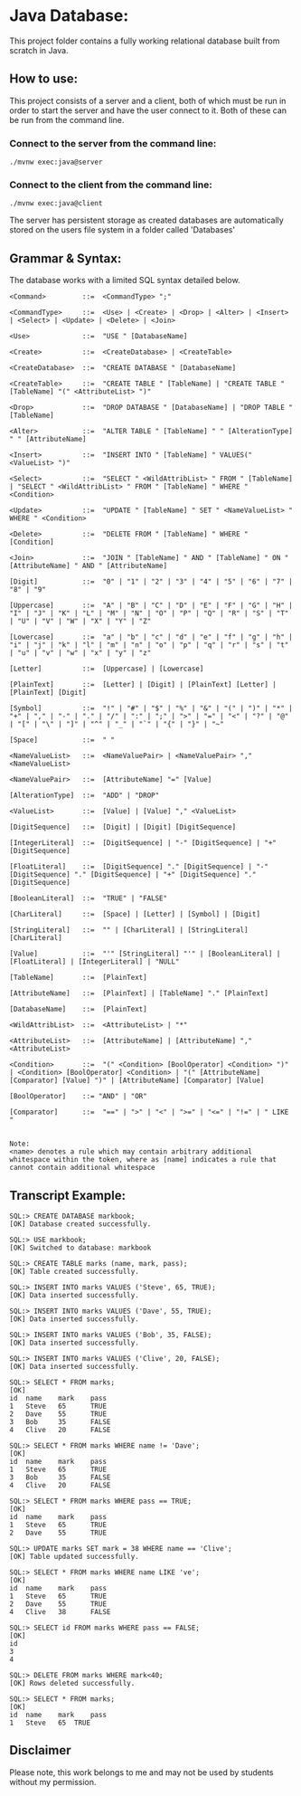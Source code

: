 # Java Database:
This project folder contains a fully working relational database built from scratch in Java.

## How to use:
This project consists of a server and a client, both of which must be run in order to start the server and have the user connect to it. Both of these can be run from the command line.
### Connect to the server from the command line:
    ./mvnw exec:java@server
### Connect to the client from the command line:
    ./mvnw exec:java@client
  The server has persistent storage as created databases are automatically stored on the users file system in a folder called 'Databases'

## Grammar & Syntax:
The database works with a limited SQL syntax detailed below.

    <Command>         ::=  <CommandType> ";"

    <CommandType>     ::=  <Use> | <Create> | <Drop> | <Alter> | <Insert> | <Select> | <Update> | <Delete> | <Join>

    <Use>             ::=  "USE " [DatabaseName]

    <Create>          ::=  <CreateDatabase> | <CreateTable>

    <CreateDatabase>  ::=  "CREATE DATABASE " [DatabaseName]

    <CreateTable>     ::=  "CREATE TABLE " [TableName] | "CREATE TABLE " [TableName] "(" <AttributeList> ")"

    <Drop>            ::=  "DROP DATABASE " [DatabaseName] | "DROP TABLE " [TableName]

    <Alter>           ::=  "ALTER TABLE " [TableName] " " [AlterationType] " " [AttributeName]

    <Insert>          ::=  "INSERT INTO " [TableName] " VALUES(" <ValueList> ")"

    <Select>          ::=  "SELECT " <WildAttribList> " FROM " [TableName] | "SELECT " <WildAttribList> " FROM " [TableName] " WHERE " <Condition> 

    <Update>          ::=  "UPDATE " [TableName] " SET " <NameValueList> " WHERE " <Condition> 

    <Delete>          ::=  "DELETE FROM " [TableName] " WHERE " [Condition]

    <Join>            ::=  "JOIN " [TableName] " AND " [TableName] " ON " [AttributeName] " AND " [AttributeName]

    [Digit]           ::=  "0" | "1" | "2" | "3" | "4" | "5" | "6" | "7" | "8" | "9"

    [Uppercase]       ::=  "A" | "B" | "C" | "D" | "E" | "F" | "G" | "H" | "I" | "J" | "K" | "L" | "M" | "N" | "O" | "P" | "Q" | "R" | "S" | "T" | "U" | "V" | "W" | "X" | "Y" | "Z"

    [Lowercase]       ::=  "a" | "b" | "c" | "d" | "e" | "f" | "g" | "h" | "i" | "j" | "k" | "l" | "m" | "n" | "o" | "p" | "q" | "r" | "s" | "t" | "u" | "v" | "w" | "x" | "y" | "z"

    [Letter]          ::=  [Uppercase] | [Lowercase]

    [PlainText]       ::=  [Letter] | [Digit] | [PlainText] [Letter] | [PlainText] [Digit]

    [Symbol]          ::=  "!" | "#" | "$" | "%" | "&" | "(" | ")" | "*" | "+" | "," | "-" | "." | "/" | ":" | ";" | ">" | "=" | "<" | "?" | "@" | "[" | "\" | "]" | "^" | "_" | "`" | "{" | "}" | "~"

    [Space]           ::=  " "

    <NameValueList>   ::=  <NameValuePair> | <NameValuePair> "," <NameValueList>

    <NameValuePair>   ::=  [AttributeName] "=" [Value]

    [AlterationType]  ::=  "ADD" | "DROP"

    <ValueList>       ::=  [Value] | [Value] "," <ValueList>

    [DigitSequence]   ::=  [Digit] | [Digit] [DigitSequence]

    [IntegerLiteral]  ::=  [DigitSequence] | "-" [DigitSequence] | "+" [DigitSequence] 

    [FloatLiteral]    ::=  [DigitSequence] "." [DigitSequence] | "-" [DigitSequence] "." [DigitSequence] | "+" [DigitSequence] "." [DigitSequence]

    [BooleanLiteral]  ::=  "TRUE" | "FALSE"

    [CharLiteral]     ::=  [Space] | [Letter] | [Symbol] | [Digit]

    [StringLiteral]   ::=  "" | [CharLiteral] | [StringLiteral] [CharLiteral]

    [Value]           ::=  "'" [StringLiteral] "'" | [BooleanLiteral] | [FloatLiteral] | [IntegerLiteral] | "NULL"

    [TableName]       ::=  [PlainText]

    [AttributeName]   ::=  [PlainText] | [TableName] "." [PlainText]

    [DatabaseName]    ::=  [PlainText]

    <WildAttribList>  ::=  <AttributeList> | "*"

    <AttributeList>   ::=  [AttributeName] | [AttributeName] "," <AttributeList>

    <Condition>       ::=  "(" <Condition> [BoolOperator] <Condition> ")" | <Condition> [BoolOperator] <Condition> | "(" [AttributeName] [Comparator] [Value] ")" | [AttributeName] [Comparator] [Value]

    [BoolOperator]    ::= "AND" | "OR"

    [Comparator]      ::=  "==" | ">" | "<" | ">=" | "<=" | "!=" | " LIKE "


    Note:
    <name> denotes a rule which may contain arbitrary additional whitespace within the token, where as [name] indicates a rule that cannot contain additional whitespace    

## Transcript Example:
    SQL:> CREATE DATABASE markbook;
    [OK] Database created successfully.

    SQL:> USE markbook;
    [OK] Switched to database: markbook

    SQL:> CREATE TABLE marks (name, mark, pass);
    [OK] Table created successfully.
    
    SQL:> INSERT INTO marks VALUES ('Steve', 65, TRUE);
    [OK] Data inserted successfully.
    
    SQL:> INSERT INTO marks VALUES ('Dave', 55, TRUE);
    [OK] Data inserted successfully.
    
    SQL:> INSERT INTO marks VALUES ('Bob', 35, FALSE);
    [OK] Data inserted successfully.
    
    SQL:> INSERT INTO marks VALUES ('Clive', 20, FALSE);
    [OK] Data inserted successfully.
    
    SQL:> SELECT * FROM marks;
    [OK]
    id	name 	mark	pass 
    1 	Steve	65  	TRUE 
    2 	Dave 	55  	TRUE 
    3 	Bob  	35  	FALSE
    4 	Clive	20  	FALSE
    
    SQL:> SELECT * FROM marks WHERE name != 'Dave';
    [OK]
    id	name 	mark	pass 
    1 	Steve	65  	TRUE 
    3 	Bob  	35  	FALSE
    4 	Clive	20  	FALSE

    SQL:> SELECT * FROM marks WHERE pass == TRUE;
    [OK]
    id	name 	mark	pass
    1 	Steve	65  	TRUE
    2 	Dave 	55  	TRUE

    SQL:> UPDATE marks SET mark = 38 WHERE name == 'Clive';
    [OK] Table updated successfully.

    SQL:> SELECT * FROM marks WHERE name LIKE 've';
    [OK]
    id	name 	mark	pass 
    1 	Steve	65  	TRUE 
    2 	Dave 	55  	TRUE 
    4 	Clive	38  	FALSE

    SQL:> SELECT id FROM marks WHERE pass == FALSE;
    [OK]
    id
    3 
    4 

    SQL:> DELETE FROM marks WHERE mark<40;
    [OK] Rows deleted successfully.

    SQL:> SELECT * FROM marks;
    [OK]
    id	name	mark	pass
    1	Steve	65	TRUE

## Disclaimer
Please note, this work belongs to me and may not be used by students without my permission.
